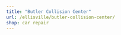 ```yaml
---
title: "Butler Collision Center"
url: /ellisville/butler-collision-center/
shop: car repair
---
```

